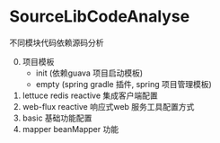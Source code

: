 # SourceLibCodeAnalyse
不同模块代码依赖源码分析

0. 项目模板 
   * init (依赖guava 项目启动模板)
   * empty (spring gradle 插件, spring 项目管理模板)
1. lettuce redis reactive 集成客户端配置
2. web-flux reactive 响应式web 服务工具配置方式
3. basic 基础功能配置
4. mapper beanMapper 功能
